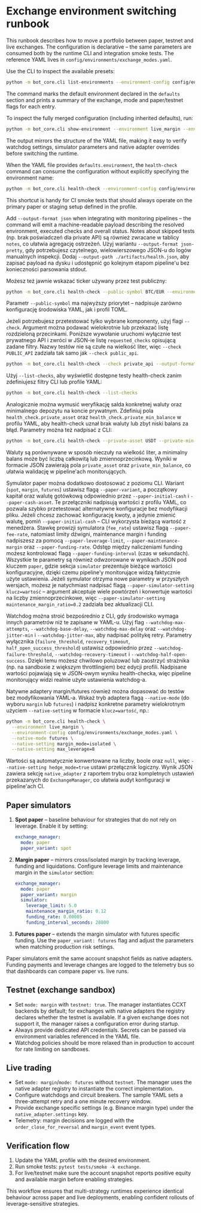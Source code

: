 # Exchange environment switching runbook

This runbook describes how to move a portfolio between paper, testnet and
live exchanges.  The configuration is declarative – the same parameters
are consumed both by the runtime CLI and integration smoke tests.  The
reference YAML lives in `config/environments/exchange_modes.yaml`.

Use the CLI to inspect the available presets:

```bash
python -m bot_core.cli list-environments --environment-config config/environments/exchange_modes.yaml
```

The command marks the default environment declared in the `defaults`
section and prints a summary of the exchange, mode and paper/testnet
flags for each entry.

To inspect the fully merged configuration (including inherited
defaults), run:

```bash
python -m bot_core.cli show-environment --environment live_margin --environment-config config/environments/exchange_modes.yaml
```

The output mirrors the structure of the YAML file, making it easy to
verify watchdog settings, simulator parameters and native adapter
overrides before switching the runtime.

When the YAML file provides `defaults.environment`, the `health-check`
command can consume the configuration without explicitly specifying the
environment name:

```bash
python -m bot_core.cli health-check --environment-config config/environments/exchange_modes.yaml
```

This shortcut is handy for CI smoke tests that should always operate on
the primary paper or staging setup defined in the profile.

Add `--output-format json` when integrating with monitoring pipelines –
the command will emit a machine-readable payload describing the resolved
environment, executed checks and overall status.  Notes about skipped
tests (np. brak poświadczeń dla private API) są również zwracane w
tablicy `notes`, co ułatwia agregację ostrzeżeń.  Użyj wariantu
`--output-format json-pretty`, gdy potrzebujesz czytelnego, wielowierszowego
JSON-u do logów manualnych inspekcji.  Dodaj `--output-path
./artifacts/health.json`, aby zapisać payload na dysku i udostępnić go
kolejnym etapom pipeline'u bez konieczności parsowania stdout.

Możesz też jawnie wskazać ticker używany przez test publiczny:

```bash
python -m bot_core.cli health-check --public-symbol BTC/EUR --environment-config config/environments/exchange_modes.yaml
```

Parametr `--public-symbol` ma najwyższy priorytet – nadpisuje zarówno
konfigurację środowiska YAML, jak i profil TOML.

Jeżeli potrzebujesz przetestować tylko wybrane komponenty, użyj flagi
`--check`.  Argument można podawać wielokrotnie lub przekazać listę
rozdzieloną przecinkami.  Poniższe wywołanie uruchomi wyłącznie test
prywatnego API i zwróci w JSON-ie listę `requested_checks` opisującą
zadane filtry.  Nazwy testów nie są czułe na wielkość liter, więc
`--check PUBLIC_API` zadziała tak samo jak `--check public_api`.

```bash
python -m bot_core.cli health-check --check private_api --output-format json --environment-config config/environments/exchange_modes.yaml
```

Użyj `--list-checks`, aby wyświetlić dostępne testy health-check zanim
zdefiniujesz filtry CLI lub profile YAML:

```bash
python -m bot_core.cli health-check --list-checks
```

Analogicznie można wymusić weryfikację salda konkretnej waluty oraz
minimalnego depozytu na koncie prywatnym.  Zdefiniuj pola
`health_check.private_asset` oraz `health_check.private_min_balance` w
profilu YAML, aby health-check uznał brak waluty lub zbyt niski balans
za błąd.  Parametry można też nadpisać z CLI:

```bash
python -m bot_core.cli health-check --private-asset USDT --private-min-balance 250 --environment-config config/environments/exchange_modes.yaml
```

Waluty są porównywane w sposób nieczuły na wielkość liter, a minimalny
balans może być liczbą całkowitą lub zmiennoprzecinkową.  Wyniki w
formacie JSON zawierają pola `private_asset` oraz `private_min_balance`,
co ułatwia walidację w pipeline'ach monitorujących.

Symulator paper można dodatkowo dostosować z poziomu CLI.  Wariant
(`spot`, `margin`, `futures`) ustawisz flagą `--paper-variant`, a początkowy
kapitał oraz walutę gotówkową odpowiednio przez `--paper-initial-cash` i
`--paper-cash-asset`.  Te przełączniki nadpisują wartości z profilu YAML,
co pozwala szybko przetestować alternatywne konfiguracje bez modyfikacji
pliku.  Jeżeli chcesz zachować konfigurację kwoty, a jedynie zmienić
walutę, pomiń `--paper-initial-cash` – CLI wykorzysta bieżącą wartość z
menedżera.  Stawkę prowizji symulatora (`fee_rate`) ustawisz flagą
`--paper-fee-rate`, natomiast limity dźwigni, maintenance margin i funding
nadpiszesz za pomocą `--paper-leverage-limit`, `--paper-maintenance-margin`
oraz `--paper-funding-rate`.  Odstęp między naliczeniami funding możesz
kontrolować flagą `--paper-funding-interval` (czas w sekundach).  Wszystkie
te parametry są również odwzorowane w wynikach JSON pod kluczem `paper`,
gdzie sekcja `simulator` prezentuje bieżące wartości konfiguracyjne,
dzięki czemu pipeline’y monitorujące widzą faktycznie użyte ustawienia.
  Jeżeli symulator otrzyma nowe parametry w przyszłych wersjach, możesz je
natychmiast nadpisać flagą `--paper-simulator-setting klucz=wartość` –
argument akceptuje wiele powtórzeń i konwertuje wartości na liczby
zmiennoprzecinkowe, więc `--paper-simulator-setting maintenance_margin_ratio=0.2`
zadziała bez aktualizacji CLI.

Watchdog można stroić bezpośrednio z CLI, gdy środowisko wymaga innych
parametrów niż te zapisane w YAML-u.  Użyj flag `--watchdog-max-attempts`,
`--watchdog-base-delay`, `--watchdog-max-delay` oraz `--watchdog-jitter-min`
i `--watchdog-jitter-max`, aby nadpisać politykę retry.  Parametry
wyłącznika (`failure_threshold`, `recovery_timeout`, `half_open_success_threshold`)
ustawisz odpowiednio przez `--watchdog-failure-threshold`,
`--watchdog-recovery-timeout` i `--watchdog-half-open-success`.  Dzięki temu
możesz chwilowo poluzować lub zaostrzyć strażnika (np. na sandboxie z
większym throttlingiem) bez edycji profili.  Nadpisane wartości pojawiają
się w JSON-owym wyniku health-checka, więc pipeline monitorujący widzi
realnie użyte ustawienia watchdog-a.

Natywne adaptery margin/futures również można dopasować do testów bez
modyfikowania YAML-a.  Wskaż tryb adaptera flagą `--native-mode` (do
wyboru `margin` lub `futures`) i nadpisz konkretne parametry wielokrotnym
użyciem `--native-setting` w formacie `klucz=wartość`, np.:

```bash
python -m bot_core.cli health-check \
  --environment live_margin \
  --environment-config config/environments/exchange_modes.yaml \
  --native-mode futures \
  --native-setting margin_mode=isolated \
  --native-setting max_leverage=8
```

Wartości są automatycznie konwertowane na liczby, boole oraz `null`, więc
`--native-setting hedge_mode=true` ustawi przełącznik logiczny.  Wynik
JSON zawiera sekcję `native_adapter` z raportem trybu oraz kompletnych
ustawień przekazanych do `ExchangeManager`, co ułatwia audyt konfiguracji
w pipeline'ach CI.

## Paper simulators

1. **Spot paper** – baseline behaviour for strategies that do not rely on
   leverage.  Enable it by setting:

   ```yaml
   exchange_manager:
     mode: paper
     paper_variant: spot
   ```

2. **Margin paper** – mirrors cross/isolated margin by tracking leverage,
   funding and liquidations.  Configure leverage limits and maintenance
   margin in the `simulator` section:

   ```yaml
   exchange_manager:
     mode: paper
     paper_variant: margin
     simulator:
       leverage_limit: 5.0
       maintenance_margin_ratio: 0.12
       funding_rate: 0.00005
       funding_interval_seconds: 28800
   ```

3. **Futures paper** – extends the margin simulator with futures specific
   funding.  Use the `paper_variant: futures` flag and adjust the
   parameters when matching production risk settings.

Paper simulators emit the same account snapshot fields as native
adapters.  Funding payments and leverage changes are logged to the
telemetry bus so that dashboards can compare paper vs. live runs.

## Testnet (exchange sandbox)

* Set `mode: margin` with `testnet: true`.  The manager instantiates CCXT
  backends by default; for exchanges with native adapters the registry
  declares whether the testnet is available.  If a given exchange does
  not support it, the manager raises a configuration error during
  startup.
* Always provide dedicated API credentials.  Secrets can be passed via
  environment variables referenced in the YAML file.
* Watchdog policies should be more relaxed than in production to account
  for rate limiting on sandboxes.

## Live trading

* Set `mode: margin`/`mode: futures` without `testnet`.  The manager uses
  the native adapter registry to instantiate the correct implementation.
* Configure watchdogs and circuit breakers.  The sample YAML sets a
  three-attempt retry and a one minute recovery window.
* Provide exchange specific settings (e.g. Binance margin type) under the
  `native_adapter.settings` key.
* Telemetry: margin decisions are logged with the
  `order_close_for_reversal` and `margin_event` event types.

## Verification flow

1. Update the YAML profile with the desired environment.
2. Run smoke tests: `pytest tests/smoke -k exchange`.
3. For live/testnet make sure the account snapshot reports positive
   equity and available margin before enabling strategies.

This workflow ensures that multi-strategy runtimes experience identical
behaviour across paper and live deployments, enabling confident rollouts
of leverage-sensitive strategies.
